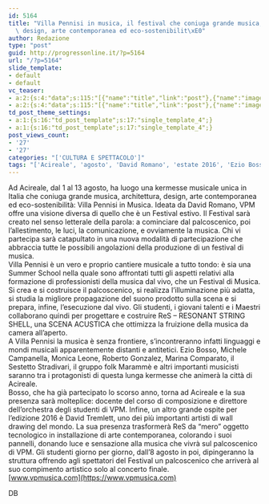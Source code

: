 ```yaml
---
id: 5164
title: "Villa Pennisi in musica, il festival che coniuga grande musica, architettura,\
  \ design, arte contemporanea ed eco-sostenibilit\xE0"
author: Redazione
type: "post"
guid: http://progressonline.it/?p=5164
url: "/?p=5164"
slide_template:
- default
- default
vc_teaser:
- a:2:{s:4:"data";s:115:"[{"name":"title","link":"post"},{"name":"image","image":"featured","link":"none"},{"name":"text","mode":"excerpt"}]";s:7:"bgcolor";s:0:"";}
- a:2:{s:4:"data";s:115:"[{"name":"title","link":"post"},{"name":"image","image":"featured","link":"none"},{"name":"text","mode":"excerpt"}]";s:7:"bgcolor";s:0:"";}
td_post_theme_settings:
- a:1:{s:16:"td_post_template";s:17:"single_template_4";}
- a:1:{s:16:"td_post_template";s:17:"single_template_4";}
post_views_count:
- '27'
- '27'
categories: "['CULTURA E SPETTACOLO']"
tags: "['Acireale', 'agosto', 'David Romano', 'estate 2016', 'Ezio Bosso', 'folk', 'Marammè', 'Marina Comparato', 'Michele Campanella', 'Monica Leone', 'musica', 'Roberto Gonzalez', 'Sestetto Stradivari', 'Villa Pennisi']"
---
```


Ad Acireale, dal 1 al 13 agosto, ha luogo una kermesse musicale unica in Italia che coniuga grande musica, architettura, design, arte contemporanea ed eco-sostenibilità: Villa Pennisi in Musica. Ideata da David Romano, VPM offre una visione diversa di quello che è un Festival estivo. Il Festival sarà creato nel senso letterale della parola: a cominciare dal palcoscenico, poi l’allestimento, le luci, la comunicazione, e ovviamente la musica. Chi vi partecipa sarà catapultato in una nuova modalità di partecipazione che abbraccia tutte le possibili angolazioni della produzione di un festival di musica.  
Villa Pennisi è un vero e proprio cantiere musicale a tutto tondo: è sia una Summer School nella quale sono affrontati tutti gli aspetti relativi alla formazione di professionisti della musica dal vivo, che un Festival di Musica. Si crea e si costruisce il palcoscenico, si realizza l’illuminazione più adatta, si studia la migliore propagazione del suono prodotto sulla scena e si prepara, infine, l’esecuzione dal vivo. Gli studenti, i giovani talenti e i Maestri collaborano quindi per progettare e costruire ReS – RESONANT STRING SHELL, una SCENA ACUSTICA che ottimizza la fruizione della musica da camera all’aperto.  
A Villa Pennisi la musica è senza frontiere, s’incontreranno infatti linguaggi e mondi musicali apparentemente distanti e antitetici. Ezio Bosso, Michele Campanella, Monica Leone, Roberto Gonzalez, Marina Comparato, il Sestetto Stradivari, il gruppo folk Marammè e altri importanti musicisti saranno tra i protagonisti di questa lunga kermesse che animerà la città di Acireale.  
Bosso, che ha già partecipato lo scorso anno, torna ad Acireale e la sua presenza sarà molteplice: docente del corso di composizione e direttore dell’orchestra degli studenti di VPM. Infine, un altro grande ospite per l’edizione 2016 è David Tremlett, uno dei più importanti artisti di wall drawing del mondo. La sua presenza trasformerà ReS da “mero” oggetto tecnologico in installazione di arte contemporanea, colorando i suoi pannelli, donando luce e sensazione alla musica che vivrà sul palcoscenico di VPM. Gli studenti giorno per giorno, dall’8 agosto in poi, dipingeranno la struttura offrendo agli spettatori del Festival un palcoscenico che arriverà al suo compimento artistico solo al concerto finale.  
[www.vpmusica.com](https://www.vpmusica.com)

DB